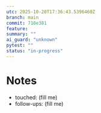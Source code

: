 ```yaml
---
utc: 2025-10-20T17:36:43.5396460Z
branch: main
commit: 710e381
feature:
summary: ""
ai_guard: "unknown"
pytest: ""
status: "in-progress"
---
```

# Notes
- touched: (fill me)
- follow-ups: (fill me)
